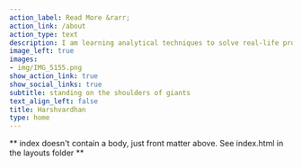 ```yaml
---
action_label: Read More &rarr;
action_link: /about
action_type: text
description: I am learning analytical techniques to solve real-life problems. The [end goal](/how-to-decide-to-do-or-not-to-do/) is to have a free, humanistic and happy world. In my free time, I read, trek, cook and listen to music.
image_left: true
images:
- img/IMG_5155.png
show_action_link: true
show_social_links: true
subtitle: standing on the shoulders of giants
text_align_left: false
title: Harshvardhan
type: home
---
```


** index doesn't contain a body, just front matter above.
See index.html in the layouts folder **
